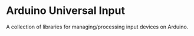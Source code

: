 Arduino Universal Input
=======================

A collection of libraries for managing/processing input devices on Arduino.
